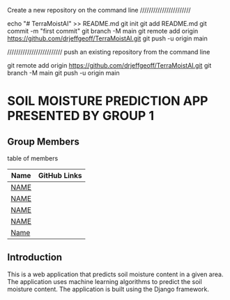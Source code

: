 Create a new repository on the command line
///////////////////////

echo "# TerraMoistAI" >> README.md
git init
git add README.md
git commit -m "first commit"
git branch -M main
git remote add origin https://github.com/drjeffgeoff/TerraMoistAI.git
git push -u origin main

/////////////////////////
push an existing repository from the command line

git remote add origin https://github.com/drjeffgeoff/TerraMoistAI.git
git branch -M main
git push -u origin main

# SOIL MOISTURE PREDICTION APP PRESENTED BY GROUP 1

## Group Members

table of members

| Name                        | GitHub Links |
| --------------------------- | ------------ |
| [NAME](https://github.com/) |              |
| [NAME](https://github.com/) |              |
| [NAME](https://github.com/) |              |
| [NAME]()                    |              |
| [Name]()                    |              |

## Introduction

This is a web application that predicts soil moisture content in a given area. The application uses machine learning algorithms to predict the soil moisture content. The application is built using the Django framework.
